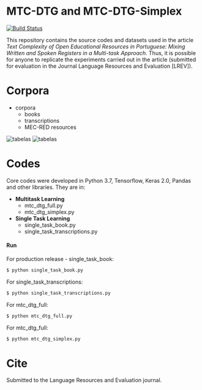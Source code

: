 # MTC-DTG and MTC-DTG-Simplex

[![Build Status](https://travis-ci.org/joemccann/dillinger.svg?branch=master)](https://github.com/gazzola/MTC-DTG-privado)

This repository contains the source codes and datasets used in the article *Text Complexity of Open Educational Resources in Portuguese: Mixing Written and Spoken Registers in a Multi-task Approach*. Thus, it is possible for anyone to replicate the experiments carried out in the article (submitted for evaluation in the Journal Language Resources and Evaluation [LREV]).

# Corpora
+ corpora
  + books
  + transcriptions
  + MEC-RED resources

![tabelas](https://user-images.githubusercontent.com/821242/102003894-32f71700-3cea-11eb-97ac-60ea2621aefc.PNG)
![tabelas](https://github.com/gazzola/MTC-DTG-privado/blob/main/corpora/transcriptions/tabela_transcricoes.PNG?raw=true)

# Codes
Core codes were developed in Python 3.7, Tensorflow, Keras 2.0, Pandas and other libraries. They are in:

+ **Multitask Learning**
  + mtc_dtg_full.py
  + mtc_dtg_simplex.py
+ **Single Task Learning**
  + single_task_book.py
  + single_task_transcriptions.py

#### Run
For production release - single_task_book:
```sh
$ python single_task_book.py
```
For single_task_transcriptions:
```sh
$ python single_task_transcriptions.py
```
For mtc_dtg_full:
```sh
$ python mtc_dtg_full.py
```
For mtc_dtg_full:
```sh
$ python mtc_dtg_simplex.py
```
# Cite
Submitted to the Language Resources and Evaluation journal.

